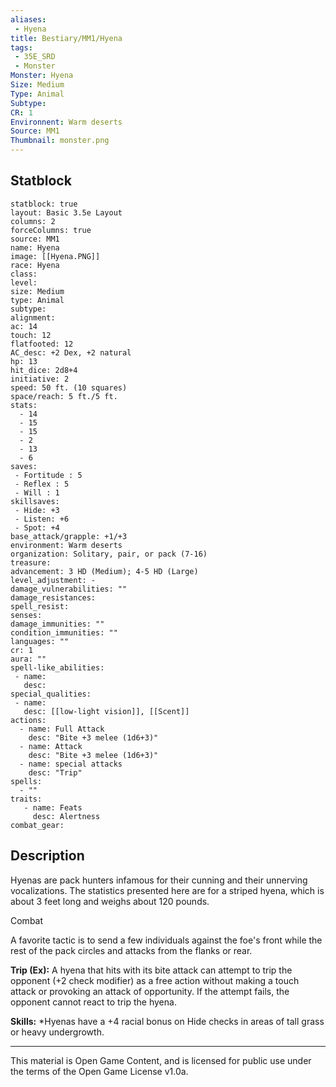 ```yaml
---
aliases:
 - Hyena
title: Bestiary/MM1/Hyena
tags: 
 - 35E_SRD
 - Monster
Monster: Hyena
Size: Medium
Type: Animal
Subtype: 
CR: 1
Environnent: Warm deserts
Source: MM1
Thumbnail: monster.png
---
```


## Statblock

```statblock
statblock: true
layout: Basic 3.5e Layout
columns: 2
forceColumns: true
source: MM1 
name: Hyena
image: [[Hyena.PNG]]
race: Hyena
class: 
level: 
size: Medium
type: Animal
subtype: 
alignment: 
ac: 14
touch: 12
flatfooted: 12
AC_desc: +2 Dex, +2 natural
hp: 13
hit_dice: 2d8+4
initiative: 2
speed: 50 ft. (10 squares)
space/reach: 5 ft./5 ft.
stats:
  - 14
  - 15
  - 15
  - 2
  - 13
  - 6
saves:
 - Fortitude : 5
 - Reflex : 5
 - Will : 1
skillsaves:
 - Hide: +3
 - Listen: +6
 - Spot: +4
base_attack/grapple: +1/+3
environment: Warm deserts
organization: Solitary, pair, or pack (7-16)
treasure: 
advancement: 3 HD (Medium); 4-5 HD (Large)
level_adjustment: -
damage_vulnerabilities: ""
damage_resistances: 
spell_resist: 
senses: 
damage_immunities: ""
condition_immunities: ""
languages: ""
cr: 1
aura: ""
spell-like_abilities:
 - name: 
   desc: 
special_qualities:
 - name:
   desc: [[low-light vision]], [[Scent]]
actions:
  - name: Full Attack
    desc: "Bite +3 melee (1d6+3)"
  - name: Attack
    desc: "Bite +3 melee (1d6+3)"
  - name: special attacks
    desc: "Trip"
spells:
  - ""
traits:
   - name: Feats
     desc: Alertness
combat_gear:  
```

## Description



Hyenas are pack hunters infamous for their cunning and their unnerving vocalizations. The statistics presented here are for a striped hyena, which is about 3 feet long and weighs about 120 pounds.

Combat

A favorite tactic is to send a few individuals against the foe's front while the rest of the pack circles and attacks from the flanks or rear.


**Trip (Ex):** A hyena that hits with its bite attack can attempt to trip the opponent (+2 check modifier) as a free action without making a touch attack or provoking an attack of opportunity. If the attempt fails, the opponent cannot react to trip the hyena.


**Skills:** *Hyenas have a +4 racial bonus on Hide checks in areas of tall grass or heavy undergrowth.

---

This material is Open Game Content, and is licensed for public use under the terms of the Open Game License v1.0a.
